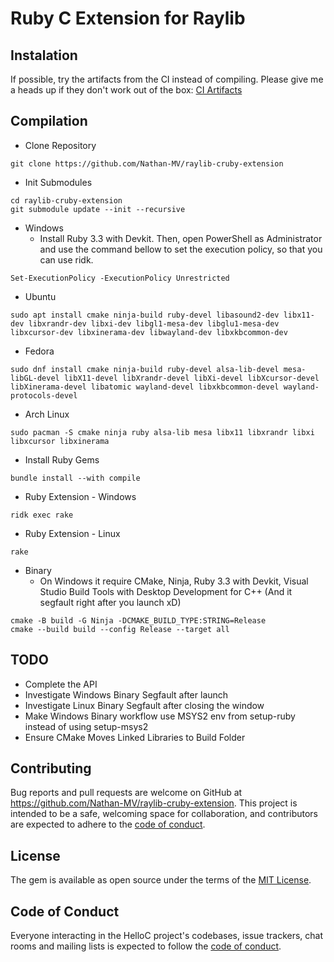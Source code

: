 # Ruby C Extension for Raylib

## Instalation

If possible, try the artifacts from the CI instead of compiling. Please give me a heads up if they don't work out of the box: [CI Artifacts](https://github.com/Nathan-MV/raylib-cruby-extension/actions)

## Compilation

- Clone Repository
```
git clone https://github.com/Nathan-MV/raylib-cruby-extension
```

- Init Submodules
```
cd raylib-cruby-extension
git submodule update --init --recursive
```

- Windows
  - Install Ruby 3.3 with Devkit. Then, open PowerShell as Administrator and use the command bellow to set the execution policy, so that you can use ridk.
```
Set-ExecutionPolicy -ExecutionPolicy Unrestricted
```

- Ubuntu
```
sudo apt install cmake ninja-build ruby-devel libasound2-dev libx11-dev libxrandr-dev libxi-dev libgl1-mesa-dev libglu1-mesa-dev libxcursor-dev libxinerama-dev libwayland-dev libxkbcommon-dev
```

- Fedora
```
sudo dnf install cmake ninja-build ruby-devel alsa-lib-devel mesa-libGL-devel libX11-devel libXrandr-devel libXi-devel libXcursor-devel libXinerama-devel libatomic wayland-devel libxkbcommon-devel wayland-protocols-devel
```

- Arch Linux
```
sudo pacman -S cmake ninja ruby alsa-lib mesa libx11 libxrandr libxi libxcursor libxinerama
```

- Install Ruby Gems
```
bundle install --with compile
```

- Ruby Extension - Windows
```
ridk exec rake
```

- Ruby Extension - Linux
```
rake
```

- Binary
  - On Windows it require CMake, Ninja, Ruby 3.3 with Devkit, Visual Studio Build Tools with Desktop Development for C++ (And it segfault right after you launch xD)
```
cmake -B build -G Ninja -DCMAKE_BUILD_TYPE:STRING=Release
cmake --build build --config Release --target all
```

## TODO
- Complete the API
- Investigate Windows Binary Segfault after launch
- Investigate Linux Binary Segfault after closing the window
- Make Windows Binary workflow use MSYS2 env from setup-ruby instead of using setup-msys2
- Ensure CMake Moves Linked Libraries to Build Folder

## Contributing

Bug reports and pull requests are welcome on GitHub at https://github.com/Nathan-MV/raylib-cruby-extension. This project is intended to be a safe, welcoming space for collaboration, and contributors are expected to adhere to the [code of conduct](https://github.com/Nathan-MV/raylib-cruby-extension/blob/master/CODE_OF_CONDUCT.md).

## License

The gem is available as open source under the terms of the [MIT License](https://opensource.org/licenses/MIT).

## Code of Conduct

Everyone interacting in the HelloC project's codebases, issue trackers, chat rooms and mailing lists is expected to follow the [code of conduct](https://github.com/Nathan-MV/raylib-cruby-extension/blob/master/CODE_OF_CONDUCT.md).
